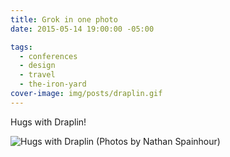 ```yaml
---
title: Grok in one photo
date: 2015-05-14 19:00:00 -05:00

tags:
  - conferences
  - design
  - travel
  - the-iron-yard
cover-image: img/posts/draplin.gif
---
```


Hugs with Draplin!

![Hugs with Draplin](/img/posts/draplin.gif)
(Photos by Nathan Spainhour)

